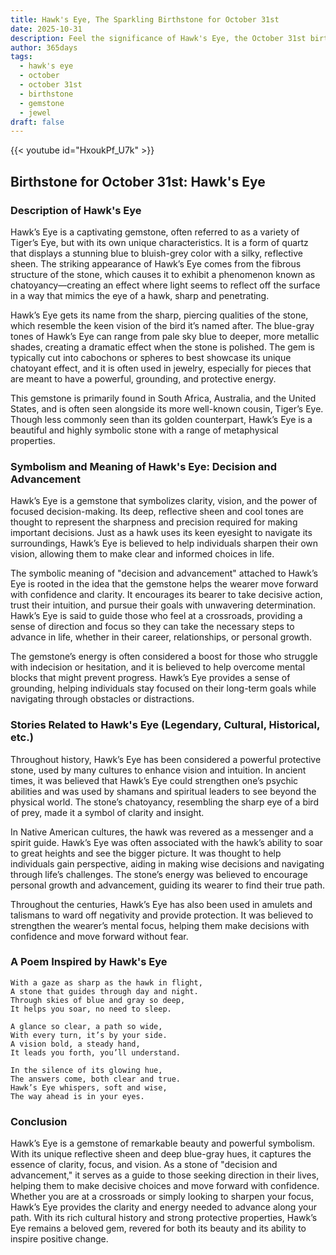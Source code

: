 ```yaml
---
title: Hawk's Eye, The Sparkling Birthstone for October 31st
date: 2025-10-31
description: Feel the significance of Hawk's Eye, the October 31st birthstone symbolizing Decision and advancement. Let its beauty and meaning brighten your day.
author: 365days
tags:
  - hawk's eye
  - october
  - october 31st
  - birthstone
  - gemstone
  - jewel
draft: false
---
```


{{< youtube id="HxoukPf_U7k" >}}

## Birthstone for October 31st: Hawk's Eye

### Description of Hawk's Eye

Hawk’s Eye is a captivating gemstone, often referred to as a variety of Tiger’s Eye, but with its own unique characteristics. It is a form of quartz that displays a stunning blue to bluish-grey color with a silky, reflective sheen. The striking appearance of Hawk’s Eye comes from the fibrous structure of the stone, which causes it to exhibit a phenomenon known as chatoyancy—creating an effect where light seems to reflect off the surface in a way that mimics the eye of a hawk, sharp and penetrating.

Hawk’s Eye gets its name from the sharp, piercing qualities of the stone, which resemble the keen vision of the bird it’s named after. The blue-gray tones of Hawk’s Eye can range from pale sky blue to deeper, more metallic shades, creating a dramatic effect when the stone is polished. The gem is typically cut into cabochons or spheres to best showcase its unique chatoyant effect, and it is often used in jewelry, especially for pieces that are meant to have a powerful, grounding, and protective energy.

This gemstone is primarily found in South Africa, Australia, and the United States, and is often seen alongside its more well-known cousin, Tiger’s Eye. Though less commonly seen than its golden counterpart, Hawk’s Eye is a beautiful and highly symbolic stone with a range of metaphysical properties.

### Symbolism and Meaning of Hawk's Eye: Decision and Advancement

Hawk’s Eye is a gemstone that symbolizes clarity, vision, and the power of focused decision-making. Its deep, reflective sheen and cool tones are thought to represent the sharpness and precision required for making important decisions. Just as a hawk uses its keen eyesight to navigate its surroundings, Hawk’s Eye is believed to help individuals sharpen their own vision, allowing them to make clear and informed choices in life.

The symbolic meaning of "decision and advancement" attached to Hawk’s Eye is rooted in the idea that the gemstone helps the wearer move forward with confidence and clarity. It encourages its bearer to take decisive action, trust their intuition, and pursue their goals with unwavering determination. Hawk’s Eye is said to guide those who feel at a crossroads, providing a sense of direction and focus so they can take the necessary steps to advance in life, whether in their career, relationships, or personal growth.

The gemstone’s energy is often considered a boost for those who struggle with indecision or hesitation, and it is believed to help overcome mental blocks that might prevent progress. Hawk’s Eye provides a sense of grounding, helping individuals stay focused on their long-term goals while navigating through obstacles or distractions.

### Stories Related to Hawk's Eye (Legendary, Cultural, Historical, etc.)

Throughout history, Hawk’s Eye has been considered a powerful protective stone, used by many cultures to enhance vision and intuition. In ancient times, it was believed that Hawk’s Eye could strengthen one’s psychic abilities and was used by shamans and spiritual leaders to see beyond the physical world. The stone’s chatoyancy, resembling the sharp eye of a bird of prey, made it a symbol of clarity and insight.

In Native American cultures, the hawk was revered as a messenger and a spirit guide. Hawk’s Eye was often associated with the hawk’s ability to soar to great heights and see the bigger picture. It was thought to help individuals gain perspective, aiding in making wise decisions and navigating through life’s challenges. The stone’s energy was believed to encourage personal growth and advancement, guiding its wearer to find their true path.

Throughout the centuries, Hawk’s Eye has also been used in amulets and talismans to ward off negativity and provide protection. It was believed to strengthen the wearer’s mental focus, helping them make decisions with confidence and move forward without fear.

### A Poem Inspired by Hawk's Eye

```
With a gaze as sharp as the hawk in flight,  
A stone that guides through day and night.  
Through skies of blue and gray so deep,  
It helps you soar, no need to sleep.

A glance so clear, a path so wide,  
With every turn, it’s by your side.  
A vision bold, a steady hand,  
It leads you forth, you’ll understand.

In the silence of its glowing hue,  
The answers come, both clear and true.  
Hawk’s Eye whispers, soft and wise,  
The way ahead is in your eyes.
```

### Conclusion

Hawk’s Eye is a gemstone of remarkable beauty and powerful symbolism. With its unique reflective sheen and deep blue-gray hues, it captures the essence of clarity, focus, and vision. As a stone of "decision and advancement," it serves as a guide to those seeking direction in their lives, helping them to make decisive choices and move forward with confidence. Whether you are at a crossroads or simply looking to sharpen your focus, Hawk’s Eye provides the clarity and energy needed to advance along your path. With its rich cultural history and strong protective properties, Hawk’s Eye remains a beloved gem, revered for both its beauty and its ability to inspire positive change.